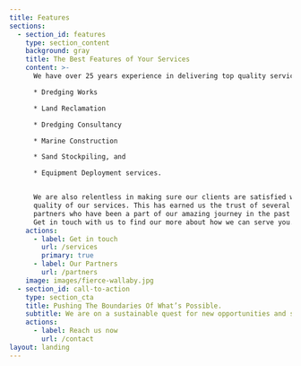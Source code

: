 ```yaml
---
title: Features
sections:
  - section_id: features
    type: section_content
    background: gray
    title: The Best Features of Your Services
    content: >-
      We have over 25 years experience in delivering top quality services in;

      * Dredging Works 

      * Land Reclamation 

      * Dredging Consultancy 

      * Marine Construction 

      * Sand Stockpiling, and 

      * Equipment Deployment services. 


      We are also relentless in making sure our clients are satisfied with the
      quality of our services. This has earned us the trust of several reputable
      partners who have been a part of our amazing journey in the past years.
      Get in touch with us to find our more about how we can serve you.
    actions:
      - label: Get in touch
        url: /services
        primary: true
      - label: Our Partners
        url: /partners
    image: images/fierce-wallaby.jpg
  - section_id: call-to-action
    type: section_cta
    title: Pushing The Boundaries Of What’s Possible.
    subtitle: We are on a sustainable quest for new opportunities and solutions.
    actions:
      - label: Reach us now
        url: /contact
layout: landing
---
```

